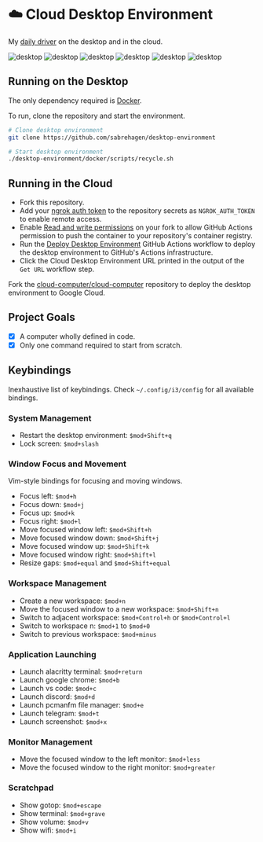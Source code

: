 # ☁️ Cloud Desktop Environment

My [daily driver](https://github.com/users/sabrehagen/packages/container/package/desktop-environment) on the desktop and in the cloud.

![desktop](https://i.imgur.com/yv34lxO.png)
![desktop](https://i.imgur.com/Mi40odG.png)
![desktop](https://i.imgur.com/LZvxAnW.jpg)
![desktop](https://i.imgur.com/jm4RrKw.jpg)
![desktop](https://i.imgur.com/C1eBDKX.jpg)
![desktop](https://i.imgur.com/cEBbzyu.png)

## Running on the Desktop

The only dependency required is [Docker](https://docs.docker.com/install).

To run, clone the repository and start the environment.

```sh
# Clone desktop environment
git clone https://github.com/sabrehagen/desktop-environment

# Start desktop environment
./desktop-environment/docker/scripts/recycle.sh
```

## Running in the Cloud

- Fork this repository.
- Add your [ngrok auth token](https://dashboard.ngrok.com/login) to the repository secrets as `NGROK_AUTH_TOKEN` to enable remote access.
- Enable [Read and write permissions](../../settings/actions) on your fork to allow GitHub Actions permission to push the container to your repository's container registry.
- Run the [Deploy Desktop Environment](../../actions/workflows/deploy.yml) GitHub Actions workflow to deploy the desktop environment to GitHub's Actions infrastructure.
- Click the Cloud Desktop Environment URL printed in the output of the `Get URL` workflow step.

Fork the [cloud-computer/cloud-computer](https://github.com/cloud-computer/cloud-computer) repository to deploy the desktop environment to Google Cloud.

## Project Goals

- [x] A computer wholly defined in code.
- [x] Only one command required to start from scratch.

## Keybindings

Inexhaustive list of keybindings. Check `~/.config/i3/config` for all available bindings.

### System Management

- Restart the desktop environment: `$mod+Shift+q`
- Lock screen: `$mod+slash`

### Window Focus and Movement

Vim-style bindings for focusing and moving windows.

- Focus left: `$mod+h`
- Focus down: `$mod+j`
- Focus up: `$mod+k`
- Focus right: `$mod+l`
- Move focused window left: `$mod+Shift+h`
- Move focused window down: `$mod+Shift+j`
- Move focused window up: `$mod+Shift+k`
- Move focused window right: `$mod+Shift+l`
- Resize gaps: `$mod+equal` and `$mod+Shift+equal`

### Workspace Management

- Create a new workspace: `$mod+n`
- Move the focused window to a new workspace: `$mod+Shift+n`
- Switch to adjacent workspace: `$mod+Control+h` or `$mod+Control+l`
- Switch to workspace n: `$mod+1` to `$mod+0`
- Switch to previous workspace: `$mod+minus`

### Application Launching

- Launch alacritty terminal: `$mod+return`
- Launch google chrome: `$mod+b`
- Launch vs code: `$mod+c`
- Launch discord: `$mod+d`
- Launch pcmanfm file manager: `$mod+e`
- Launch telegram: `$mod+t`
- Launch screenshot: `$mod+x`

### Monitor Management

- Move the focused window to the left monitor: `$mod+less`
- Move the focused window to the right monitor: `$mod+greater`

### Scratchpad

- Show gotop: `$mod+escape`
- Show terminal: `$mod+grave`
- Show volume: `$mod+v`
- Show wifi: `$mod+i`
